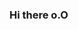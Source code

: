 ### Hi there o.O

<!--
**GabrielSuther/GabrielSuther** is a ✨ _special_ ✨ repository because its `README.md` (this file) appears on your GitHub profile.

Here are some ideas to get you started:

- 🔭 I’m currently working on ...
- 🌱 I’m currently learning git hub
- 👯 I’m looking to collaborate on ...
- 🤔 I’m looking for help with people
- 💬 Ask me about pokemon
- 📫 How to reach me: 
- 😄 Pronouns: ...
- ⚡ Fun fact: there is no normal its relative 
-->
